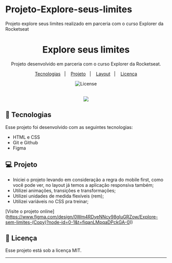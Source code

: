 # Projeto-Explore-seus-limites
Projeto explore seus limites realizado em parceria com o curso Explorer da Rocketseat

<h1 align="center"> Explore seus limites </h1>

<p align="center">
Projeto desenvolvido em parceria com o curso Explorer da Rocketseat.
</p>

<p align="center">
  <a href="#-tecnologias">Tecnologias</a>&nbsp;&nbsp;&nbsp;|&nbsp;&nbsp;&nbsp;
  <a href="#-projeto">Projeto</a>&nbsp;&nbsp;&nbsp;|&nbsp;&nbsp;&nbsp;
  <a href="#-layout">Layout</a>&nbsp;&nbsp;&nbsp;|&nbsp;&nbsp;&nbsp;
  <a href="#memo-licença">Licença</a>
</p>

<p align="center">
  <img alt="License" src="https://img.shields.io/static/v1?label=license&message=MIT&color=49AA26&labelColor=000000">
</p>

<br>

<div align="center">
<img src="https://raw.githubusercontent.com/gist/Fabiano2022/79dbea5e7bc87678c24cc695d0055d8c/raw/22ee797fb832363962b16945ae0061d680a25fcb/Explore%20seus%20limites.svg" />
</div>


## 🚀 Tecnologias

Esse projeto foi desenvolvido com as seguintes tecnologias:

- HTML e CSS  
- Git e Github
- Figma


## 💻 Projeto

- Iniciei o projeto levando em consideração a regra do mobile first, como você pode ver, no layout já temos a aplicação responsiva também;
- Utilizei animações, transições e transformações;
- Utilizei unidades de medida flexíveis (rem);
- Utilizei variáveis no CSS pra treinar;




[Visite o projeto online] (https://www.figma.com/design/0Wm4RDyeNNcy98gIuGRZow/Explore-sem-limites-(Copy)?node-id=0-1&t=fiqanLMpqaDPckGA-0)) 


## :memo: Licença

Esse projeto está sob a licença MIT.

---

